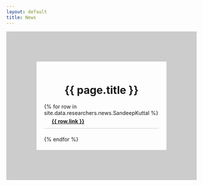 ```yaml
---
layout: default
title: News
---
```

<div style="display: flex; flex-direction: column; align-items: left; border: 80px solid #ccc; padding: 20px;">
  <h1 style="text-align: center;">{{ page.title }}</h1>
  {% for row in site.data.researchers.news.SandeepKuttal %}
  <div style="text-align: left; margin-bottom: 20px; border-bottom: 1px solid #ccc; padding-bottom: 10px;">
      <div style="font-weight: bold; margin-top: 5px; margin-left: 20px;">
        <!-- &nsbp; -->
         <a href="{{row.link}}">{{ row.link }}</a>
      </div>
  </div>
  {% endfor %}
</div>



